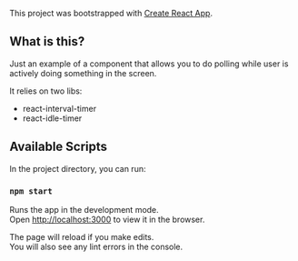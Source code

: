 This project was bootstrapped with [Create React App](https://github.com/facebook/create-react-app).

## What is this?
Just an example of a component that allows you to do polling while user is actively doing something in the screen.

It relies on two libs:
- react-interval-timer
- react-idle-timer

## Available Scripts

In the project directory, you can run:

### `npm start`

Runs the app in the development mode.<br>
Open [http://localhost:3000](http://localhost:3000) to view it in the browser.

The page will reload if you make edits.<br>
You will also see any lint errors in the console.
